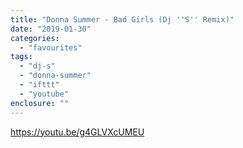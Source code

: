 ```yaml
---
title: "Donna Summer - Bad Girls (Dj ''S'' Remix)"
date: "2019-01-30"
categories: 
  - "favourites"
tags: 
  - "dj-s"
  - "donna-summer"
  - "ifttt"
  - "youtube"
enclosure: ""
---
```


https://youtu.be/g4GLVXcUMEU
